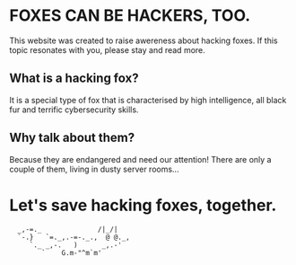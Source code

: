 # FOXES CAN BE HACKERS, TOO.
This website was created to raise awereness about hacking foxes. If this topic resonates with you, please stay and read more.

## What is a hacking fox?
It is a special type of fox that is characterised by high intelligence, all black fur and terrific cybersecurity skills.

## Why talk about them?
Because they are endangered and need our attention! There are only a couple of them, living in dusty server rooms...

# Let's save hacking foxes, together.

```
  _,-=._              /|_/|
  `-.}   `=._,.-=-._.,  @ @._,
     `._ _,-.   )      _,.-'
        `    G.m-"^m`m'        
```
